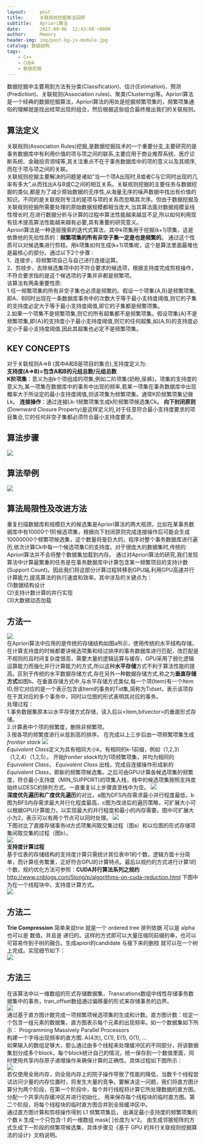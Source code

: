 ```yaml
---
layout:     post
title:      关联规则挖掘算法回顾
subtitle:   Apriori算法
date:       2017-09-06  12:43:08 +0800
author:     Memory
header-img: img/post-bg-js-module.jpg
catalog: 数据结构
tags:
    - C++
    - CUDA
    - 数据挖掘
---
```


数据挖掘中主要用到方法有分类(Classification)、估计(Estimation)、预测(Prediction)、关联规则(Association rules)、聚类(Clustering)等。Apriori算法是一个经典的数据挖掘算法，Apriori算法的用处是挖掘频繁项集的，频繁项集通俗的理解就是找出经常出现的组合，然后根据这些组合最终推出我们的关联规则。    

## 算法定义 ##
关联规则(Association Rules)挖掘,是数据挖掘技术的一个重要分支,主要研究的是事务数据库中有利用价值的项与项之间的联系,主要应用于商业推荐系统、医疗诊断系统、金融投资领域等,其关注重点不在于事务数据库中的项的意义以及其顺序,而在于项与项之间的关联。     
关联规则挖掘主要解决的问题是诸如“当一个项A出现时,B或者C与它同时出现的几率有多大”,从而找出A与B或C之间的相互关系。关联规则挖掘的主要任务与数据挖掘的类似,都是为了减少原始数据的无序性,从海量无序的噪声数据中找出有价值的知识。不同的是关联规则专注的是项与项的关系而忽略其次序。但由于数据挖掘及关联规则挖掘所需要处理的原始数据规模都相当庞大,当其算法面对数据规模呈线性增长时,在进行数据分析与计算的过程中算法性能越来越显不足,所以如何利用现有技术提高算法性能越来越有必要,具有重要的研究意义。   
Apriori算法是一种逐层搜索的迭代式算法，其中k项集用于挖掘(k+1)项集，这是依靠他的先验性质的：**频繁项集的所有非空子集一定是也是频繁的**。  通过这个性质可以对候选集进行剪枝。用k项集如何生成(k+1)项集呢，这个是算法里面最难也是最核心的部分。通过以下2个步骤 :   
1、连接步，将频繁项自己与自己进行连接运算。      
2、剪枝步，去除候选集项中的不符合要求的候选项，根据支持度完成剪枝操作，不符合要求指的是这个候选项的子集并非都是频繁项。     
该算法有两条重要性质:    
1.任一频繁项集的所有非空子集也必须是频繁的。假设一个项集{A,B}是频繁项集,即A、B同时出现在一条数据库事务中的次数大于等于最小支持度阈值,则它的子集的支持度必定大于等于最小支持度阈值,即它的子集都是频繁项集。    
2.如果一个项集不是频繁项集,则它的所有超集都不是频繁项集。假设项集{A}不是频繁项集,即{A}的支持度小于最小支持度阈值,则它的任何超集,如{A,B}的支持度必定小于最小支持度阈值,因此其超集也必定不是频繁项集。

## KEY CONCEPTS ##
对于关联规则A=>B (其中A和B是项目的集合),支持度定义为:    
**支持度(A=>B)=包含A和B的元组总数/元组总数**   
**K阶项集**：意义为由k个项组成的项集,例如二阶项集{奶粉,尿裤}。项集的支持度的意义为,某一项集在数据库中的事务中出现的频率,若某一项集在事务数据库中出现概率大于所设定的最小支持度阈值,则该项集为频繁项集。通常K阶频繁项集记做Lk。
**连接操作**：通过连接Lk-1频繁项集生成k阶频繁项候选集Ck。
**向下封闭原则**(Downward Closure Property)是这样定义的,对于任意符合最小支持度要求的项目集合,它的任何非空子集都必须符合最小支持度要求。

## 算法步骤 ##
![](https://i.imgur.com/bc2fTNW.png)

## 算法举例 ##

![](https://i.imgur.com/bj8euhv.png)

## 算法局限性及改进方法 ##     
重复扫描数据库和规模巨大的候选集是Apriori算法的两大瓶颈，比如在某事务数据库中有10000个1阶候选项集，根据向下封闭原则完成连接操作后可能会生成10000000个频繁项候选集，这个数量将是巨大的。程序对整个事务数据库进行遍历,依次计算Ck中每一个候选项集C的支持度。对于很庞大的数据集时,传统的Apriori算法并不会将整个数据集加载到内存。
通过对Apriori算法的研究,我们发现算法中计算最繁重的任务是在事务数据库中计算包含某一频繁项目的支持计数(Support Count)。因此我们将这部分计算过程转移到GPU端,利用GPU高速并行计算能力,提高算法的执行速度和效率。其中涉及的关键点为：  
(1)数据结构设计   
(2)支持计数计算的并行实现   
(3)大数据动态加载       
## 方法一 ##
![](https://i.imgur.com/aFVK8uA.png)   
在Apriori算法中应用的是传统的存储结构如图a所示，使用传统的水平结构存储，在计算支持度的时候都要讲候选项集和经过排序的事务数据库进行匹配，改匹配是不规则的且时间复杂度很高，需要大量的逻辑运算与缓存，GPU采用了弱化逻辑运算能力而强化并行计算能力的方式,所以这种**水平存储**方式不利于算法性能的提高。区别于传统的水平数据存储方式,存在另外一种数据存储方式,称之为**垂直存储方式**如图b。在垂直存储方式中,与水平存储方式类似,每一个项(Item)有一个Item ID,但它对应的是一个表示包含该Item的事务的Tid集,简称为Tidset，表示该项存在于其对应的多个事务中，同时以位图的形式表明其对应的事务。    
处理过程：   
1.事务数据集原本以水平存储方式存储，读入后以<item,bitvector>的垂直形式存储。    
2.计算表中个项的频繁度，删除非频繁项。   
3.按各项的频繁度进行从低到高的排序。
在完成以上三步后由一项频繁项集生成 *frontier stack*
![](https://i.imgur.com/0XN1koC.png)     
*Equivalent Class*定义为具有相同大小k，有相同的k-1前缀，例如（1,2,3）（1,2,4）（1,2,5）。
开始*frontier stack*均为1项频繁项集，并均为相同的 *Equivalent Class*， *Equivalent Class* 出栈，完成自连接操作形成新的 *Equivalent Class*，即新的频繁项候选集。之后可由GPU计算各候选项集的频繁度，符合最小支持度（MIN_SUPPORT)的项集入栈，栈中的候选项集按照支持度始终以DESC的排列方式。一直重复以上步骤直至栈中为空。
![](https://i.imgur.com/8n7PMOc.png)   
**深度优先遍历和广度优先遍历**的对比，a图为DFS内存需求最小并行程度最低，b图为BFS内存需求最大并行化程度最高，c图为改进后的遍历策略，可扩展大小可以根据GPU计算能力，以实现最大的并行程度和最小的内存需要。图中可扩展大小为2，表示可以有两个节点可以同时处理。
![](https://i.imgur.com/ouNMRVt.png)    
下图对比了直接存储事务id方式项集间取交集过程（图a）和以位图的形式存储项集间取交集的过程（图b）。  
![](https://i.imgur.com/ySOqtOw.png)    
**支持度计算过程**  
基于位表的存储结构的支持度计算只需统计其位表中1的个数，逻辑方面十分简单，而计算任务繁重，正好符合GPU的计算特点。最后以规约的方式进行计算1的个数，规约优化方法可参照：**CUDA并行算法系列之规约**http://www.cnblogs.com/5long/p/algorithms-on-cuda-reduction.html 下图中为在一个线程块中、支持度计算方式。    
![](https://i.imgur.com/Wmor9In.png)

## 方法二 ##
**Trie Compression**
简单来说trie 就是一个 ordered tree 排列依据 可以是 alpha 也可以是 数值。并且是 递归的。这样的方式即可以大量压缩同前缀的串，也可以可容易作到子树的融合。生成apiori的candidate 与接下来的删枝 就可以在一个树上完成。实现细节如下：  
![](https://i.imgur.com/6hjmijR.png)
## 方法三 ##
在该算法中以一维数组的形式存储数据集，Transcations数组中线性存储事务数据集中的事务，tran_offset数组通过偏移量的形式来存储事务的边界。    
![](https://i.imgur.com/qcI66oZ.png)    
通过基于直方图计数完成一项频繁项候选项集的生成和计数。直方图计数：给定一个包含一组元素的数据集，直方图表示每个元素的出现频率。如一个数据集如下所示：
Programming Massively Parallel Processors    
构建一个字母出现频率的直方图.  A(4次), C(1), E(1), G(1), ...    
如果输入的数组足够大，那么通过由多个线程来处理缓冲区的不同部分，将该数据集划分成多个block，每个block统计自己的情况，统一保存到一个数值里面，同时使用共享内存原子递增操作来确保计算的正确性。具体过程如下图所示：   
![](https://i.imgur.com/k7MPx3H.png)    
若仅使用全局内存，则全局内存上的院子操作导致了性能的降低，当数千个线程尝试访问少量的内存位置时，将发生大量的竞争。要解决这一问题，我们将直方图计算分为两个阶段，在第一个阶段中，每个并行线程将计算它所处理数据的直方图。分配一个共享内存缓冲区并进行初始化，
用来保存每个线程块的临时直方图。第二个阶段，将每个线程块的临时直方图合并到全局缓冲区中。                 
通过直方图计算和剪枝操作得到 L1 频繁项集后， 由满足最小支持度的频繁项集的个数 k 生成一个只包含-1 的一维数组 mask[ ]长度为 k^2。 由生成邻接矩阵的方式生成下一阶段的频繁项候选集，具体步骤见《基于 GPU 的并行关联规则挖掘算法的设计》文档说明。






